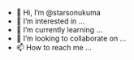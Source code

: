 - 👋 Hi, I’m @starsonukuma
- 👀 I’m interested in ...
- 🌱 I’m currently learning ...
- 💞️ I’m looking to collaborate on ...
- 📫 How to reach me ...

<!---
starsonukuma/starsonukuma is a ✨ special ✨ repository because its `README.md` (this file) appears on your GitHub profile.
You can click the Preview link to take a look at your changes.
--->
